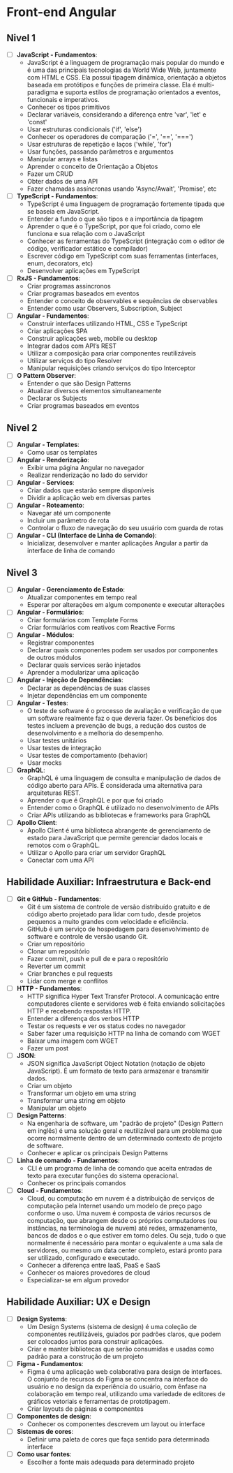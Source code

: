# Front-end Angular
## Nivel 1
- [ ] **JavaScript - Fundamentos**:
   - JavaScript é a linguagem de programação mais popular do mundo e é uma das principais tecnologias da World Wide Web, juntamente com HTML e CSS. Ela possui tipagem dinâmica, orientação a objetos baseada em protótipos e funções de primeira classe. Ela é multi-paradigma e suporta estilos de programação orientados a eventos, funcionais e imperativos.
   - Conhecer os tipos primitivos
   - Declarar variáveis, considerando a diferença entre 'var', 'let' e 'const'
   - Usar estruturas condicionais ('if', 'else')
   - Conhecer os operadores de comparação ('=', '==', '===')
   - Usar estruturas de repetição e laços ('while', 'for')
   - Usar funções, passando parâmetros e argumentos
   - Manipular arrays e listas
   - Aprender o conceito de Orientação a Objetos
   - Fazer um CRUD
   - Obter dados de uma API
   - Fazer chamadas assíncronas usando 'Async/Await', 'Promise', etc
- [ ] **TypeScript - Fundamentos**:
   - TypeScript é uma linguagem de programação fortemente tipada que se baseia em JavaScript.
   - Entender a fundo o que são tipos e a importância da tipagem
   - Aprender o que é o TypeScript, por que foi criado, como ele funciona e sua relação com o JavaScript
   - Conhecer as ferramentas do TypeScript (integração com o editor de código, verificador estático e compilador)
   - Escrever código em TypeScript com suas ferramentas (interfaces, enum, decorators, etc)
   - Desenvolver aplicações em TypeScript
- [ ] **RxJS - Fundamentos**:
   - Criar programas assíncronos
   - Criar programas baseados em eventos
   - Entender o conceito de observables e sequências de observables
   - Entender como usar Observers, Subscription, Subject
- [ ] **Angular - Fundamentos**:
   - Construir interfaces utilizando HTML, CSS e TypeScript
   - Criar aplicações SPA
   - Construir aplicações web, mobile ou desktop
   - Integrar dados com API’s REST
   - Utilizar a composição para criar componentes reutilizáveis
   - Utilizar serviços do tipo Resolver
   - Manipular requisições criando serviços do tipo Interceptor
- [ ] **O Pattern Observer**:
   - Entender o que são Design Patterns
   - Atualizar diversos elementos simultaneamente
   - Declarar os Subjects
   - Criar programas baseados em eventos
## Nivel 2
- [ ] **Angular - Templates**:
   - Como usar os templates
- [ ] **Angular - Renderização**:
   - Exibir uma página Angular no navegador
   - Realizar renderização no lado do servidor
- [ ] **Angular - Services**:
   - Criar dados que estarão sempre disponíveis
   - Dividir a aplicação web em diversas partes
- [ ] **Angular - Roteamento**:
   - Navegar até um componente
   - Incluir um parâmetro de rota
   - Controlar o fluxo de navegação do seu usuário com guarda de rotas
- [ ] **Angular - CLI (Interface de Linha de Comando)**:
   - Inicializar, desenvolver e manter aplicações Angular a partir da interface de linha de comando
## Nivel 3
- [ ] **Angular - Gerenciamento de Estado**:
   - Atualizar componentes em tempo real
   - Esperar por alterações em algum componente e executar alterações
- [ ] **Angular - Formulários**:
   - Criar formulários com Template Forms
   - Criar formulários com reativos com Reactive Forms
- [ ] **Angular - Módulos**:
   - Registrar componentes
   - Declarar quais componentes podem ser usados por componentes de outros módulos
   - Declarar quais services serão injetados
   - Aprender a modularizar uma aplicação
- [ ] **Angular - Injeção de Dependências**:
   - Declarar as dependências de suas classes
   - Injetar dependências em um componente
- [ ] **Angular - Testes**:
   - O teste de software é o processo de avaliação e verificação de que um software realmente faz o que deveria fazer. Os benefícios dos testes incluem a prevenção de bugs, a redução dos custos de desenvolvimento e a melhoria do desempenho.
   - Usar testes unitários
   - Usar testes de integração
   - Usar testes de comportamento (behavior)
   - Usar mocks
- [ ] **GraphQL**:
   - GraphQL é uma linguagem de consulta e manipulação de dados de código aberto para APIs. É considerada uma alternativa para arquiteturas REST.
   - Aprender o que é GraphQL e por que foi criado
   - Entender como o GraphQL é utilizado no desenvolvimento de APIs
   - Criar APIs utilizando as bibliotecas e frameworks para GraphQL
- [ ] **Apollo Client**:
   - Apollo Client é uma biblioteca abrangente de gerenciamento de estado para JavaScript que permite gerenciar dados locais e remotos com o GraphQL.
   - Utilizar o Apollo para criar um servidor GraphQL
   - Conectar com uma API
## Habilidade Auxiliar: Infraestrutura e Back-end 
- [ ] **Git e GitHub - Fundamentos**:
   - Git é um sistema de controle de versão distribuído gratuito e de código aberto projetado para lidar com tudo, desde projetos pequenos a muito grandes com velocidade e eficiência.
   - GitHub é um serviço de hospedagem para desenvolvimento de software e controle de versão usando Git.
   - Criar um repositório
   - Clonar um repositório
   - Fazer commit, push e pull de e para o repositório
   - Reverter um commit
   - Criar branches e pul requests
   - Lidar com merge e conflitos
- [ ] **HTTP - Fundamentos**:
   - HTTP significa Hyper Text Transfer Protocol. A comunicação entre computadores cliente e servidores web é feita enviando solicitações HTTP e recebendo respostas HTTP.
   - Entender a diferença dos verbos HTTP
   - Testar os requests e ver os status codes no navegador
   - Saber fazer uma requisição HTTP na linha de comando com WGET
   - Baixar uma imagem com WGET
   - Fazer um post
- [ ] **JSON**:
   - JSON significa JavaScript Object Notation (notação de objeto JavaScript). É um formato de texto para armazenar e transmitir dados.
   - Criar um objeto
   - Transformar um objeto em uma string
   - Transformar uma string em objeto
   - Manipular um objeto
- [ ] **Design Patterns**:
   - Na engenharia de software, um "padrão de projeto" (Design Pattern em inglês) é uma solução geral e reutilizável para um problema que ocorre normalmente dentro de um determinado contexto de projeto de software.
   - Conhecer e aplicar os principais Design Patterns
- [ ] **Linha de comando - Fundamentos**:
   - CLI é um programa de linha de comando que aceita entradas de texto para executar funções do sistema operacional.
   - Conhecer os principais comandos
- [ ] **Cloud - Fundamentos**:
   - Cloud, ou computação em nuvem é a distribuição de serviços de computação pela Internet usando um modelo de preço pago conforme o uso. Uma nuvem é composta de vários recursos de computação, que abrangem desde os próprios computadores (ou instâncias, na terminologia de nuvem) até redes, armazenamento, bancos de dados e o que estiver em torno deles. Ou seja, tudo o que normalmente é necessário para montar o equivalente a uma sala de servidores, ou mesmo um data center completo, estará pronto para ser utilizado, configurado e executado.
   - Conhecer a diferença entre IaaS, PaaS e SaaS
   - Conhecer os maiores provedores de cloud
   - Especializar-se em algum provedor
## Habilidade Auxiliar: UX e Design 
- [ ] **Design Systems**:
   - Um Design Systems (sistema de design) é uma coleção de componentes reutilizáveis, guiados por padrões claros, que podem ser colocados juntos para construir aplicações.
   - Criar e manter bibliotecas que serão consumidas e usadas como padrão para a construção de um projeto
- [ ] **Figma - Fundamentos**:
   - Figma é uma aplicação web colaborativa para design de interfaces. O conjunto de recursos do Figma se concentra na interface do usuário e no design da experiência do usuário, com ênfase na colaboração em tempo real, utilizando uma variedade de editores de gráficos vetoriais e ferramentas de prototipagem.
   - Criar layouts de páginas e componentes
- [ ] **Componentes de design**:
   - Conhecer os componentes descrevem um layout ou interface
- [ ] **Sistemas de cores**:
   - Definir uma paleta de cores que faça sentido para determinada interface
- [ ] **Como usar fontes**:
   - Escolher a fonte mais adequada para determinado projeto
